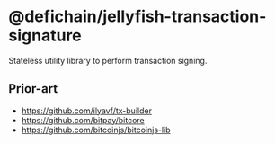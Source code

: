# @defichain/jellyfish-transaction-signature

Stateless utility library to perform transaction signing.

## Prior-art

- https://github.com/ilyavf/tx-builder
- https://github.com/bitpay/bitcore
- https://github.com/bitcoinjs/bitcoinjs-lib
